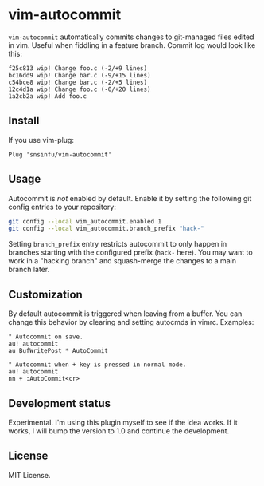vim-autocommit
==============

`vim-autocommit` automatically commits changes to git-managed files edited in
vim. Useful when fiddling in a feature branch. Commit log would look like this:

```
f25c813 wip! Change foo.c (-2/+9 lines)
bc16dd9 wip! Change bar.c (-9/+15 lines)
c54bce8 wip! Change bar.c (-2/+5 lines)
12c4d1a wip! Change foo.c (-0/+20 lines)
1a2cb2a wip! Add foo.c
```

## Install

If you use vim-plug:

```vim
Plug 'snsinfu/vim-autocommit'
```

## Usage

Autocommit is _not_ enabled by default. Enable it by setting the following git
config entries to your repository:

```sh
git config --local vim_autocommit.enabled 1
git config --local vim_autocommit.branch_prefix "hack-"
```

Setting `branch_prefix` entry restricts autocommit to only happen in branches
starting with the configured prefix (`hack-` here). You may want to work in a
"hacking branch" and squash-merge the changes to a main branch later.

## Customization

By default autocommit is triggered when leaving from a buffer. You can change
this behavior by clearing and setting autocmds in vimrc. Examples:

```vim
" Autocommit on save.
au! autocommit
au BufWritePost * AutoCommit
```

```vim
" Autocommit when + key is pressed in normal mode.
au! autocommit
nn + :AutoCommit<cr>
```

## Development status

Experimental. I'm using this plugin myself to see if the idea works. If it
works, I will bump the version to 1.0 and continue the development.

## License

MIT License.
